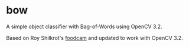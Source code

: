 # bow

A simple object classifier with Bag-of-Words using OpenCV 3.2.

Based on Roy Shilkrot's [foodcam](https://github.com/royshil/FoodcamClassifier) and updated to work with OpenCV 3.2.
